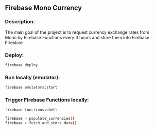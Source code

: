 ## Firebase Mono Currency

### **Description:**
The main goal of the project is to request currency exchange rates from Mono by Firebase Functions every 3 hours and store them into Firebase Firestore

### **Deploy:**
```bash
firebase deploy
```
### **Run locally (emulator):**
```bash
firebase emulators:start
```

### **Trigger Firebase Functions locally:**
```bash
firebase functions:shell
```
```bash
firebase > populate_currencies()
firebase > fetch_and_store_data()
```
